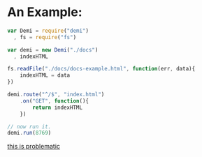 # An Example: #

```javascript
var Demi = require("demi")
  , fs = require("fs")

var demi = new Demi("./docs")
  , indexHTML 

fs.readFile("./docs/docs-example.html", function(err, data){
    indexHTML = data
})

demi.route("^/$", "index.html")
    .on("GET", function(){
        return indexHTML
    })

// now run it.
demi.run(8769)
```

[this is problematic](problems.md)

